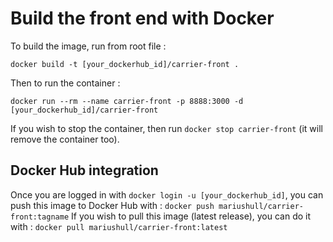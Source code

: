 # Build the front end with Docker 

To build the image, run from root file : 

`docker build -t [your_dockerhub_id]/carrier-front .`

Then to run the container : 

`docker run --rm --name carrier-front -p 8888:3000 -d [your_dockerhub_id]/carrier-front`

If you wish to stop the container, then run `docker stop carrier-front` (it will remove the container too).

## Docker Hub integration

Once you are logged in with `docker login -u [your_dockerhub_id]`, you can push this image to Docker Hub with : 
`docker push mariushull/carrier-front:tagname`
 If you wish to pull this image (latest release), you can do it with :
 `docker pull mariushull/carrier-front:latest`